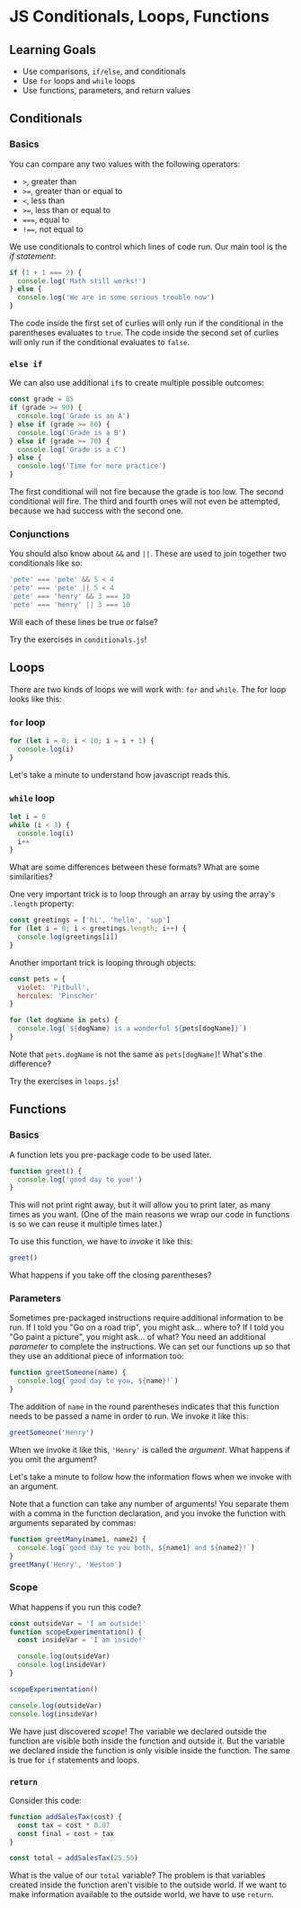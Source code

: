 # JS Conditionals, Loops, Functions

## Learning Goals
- Use comparisons, `if/else`, and conditionals
- Use `for` loops and `while` loops
- Use functions, parameters, and return values

## Conditionals
### Basics
You can compare any two values with the following operators:
- `>`, greater than
- `>=`, greater than or equal to
- `<`, less than
- `>=`, less than or equal to
- `===`, equal to
- `!==`, not equal to

We use conditionals to control which lines of code run. Our main tool is the _if statement_:
```js
if (1 + 1 === 2) {
  console.log('Math still works!')
} else {
  console.log('We are in some serious trouble now')
}
```
The code inside the first set of curlies will only run if the conditional in the parentheses evaluates to `true`. The code inside the second set of curlies will only run if the conditional evaluates to `false`.

### `else if`
We can also use additional `if`s to create multiple possible outcomes:
```js
const grade = 85
if (grade >= 90) {
  console.log('Grade is an A')
} else if (grade >= 80) {
  console.log('Grade is a B')
} else if (grade >= 70) {
  console.log('Grade is a C')
} else {
  console.log('Time for more practice')
}
```
The first conditional will not fire because the grade is too low. The second conditional will fire. The third and fourth ones will not even be attempted, because we had success with the second one.

### Conjunctions
You should also know about `&&` and `||`. These are used to join together two conditionals like so:
```js
'pete' === 'pete' && 5 < 4
'pete' === 'pete' || 5 < 4
'pete' === 'henry' && 3 === 10
'pete' === 'henry' || 3 === 10
```
Will each of these lines be true or false?

Try the exercises in `conditionals.js`!

## Loops
There are two kinds of loops we will work with: `for` and `while`. The for loop looks like this:

### `for` loop
```js
for (let i = 0; i < 10; i = i + 1) {
  console.log(i)
}
```
Let's take a minute to understand how javascript reads this.

### `while` loop
```js
let i = 0
while (i < 3) {
  console.log(i)
  i++
}
```

What are some differences between these formats? What are some similarities?

One very important trick is to loop through an array by using the array's `.length` property:
```js
const greetings = ['hi', 'hello', 'sup']
for (let i = 0; i < greetings.length; i++) {
  console.log(greetings[i])
}
```

Another important trick is looping through objects:
```js
const pets = {
  violet: 'Pitbull',
  hercules: 'Pinscher'
}

for (let dogName in pets) {
  console.log(`${dogName} is a wonderful ${pets[dogName]}`)
}
```

Note that `pets.dogName` is not the same as `pets[dogName]`! What's the difference?


Try the exercises in `loops.js`!

## Functions
### Basics
A function lets you pre-package code to be used later.
```js
function greet() {
  console.log('good day to you!')
}
```
This will not print right away, but it will allow you to print later, as many times as you want. (One of the main reasons we wrap our code in functions is so we can reuse it multiple times later.)

To use this function, we have to _invoke_ it like this:
```js
greet()
```
What happens if you take off the closing parentheses?

### Parameters
Sometimes pre-packaged instructions require additional information to be run. If I told you "Go on a road trip", you might ask... where to?
If I told you "Go paint a picture", you might ask... of what? You need an additional _parameter_ to complete the instructions. We can set our functions up so that they use an additional piece of information too:
```js
function greetSomeone(name) {
  console.log(`good day to you, ${name}!`)
}
```
The addition of `name` in the round parentheses indicates that this function needs to be passed a name in order to run. We invoke it like this:
```js
greetSomeone('Henry')
```
When we invoke it like this, `'Henry'` is called the _argument_. What happens if you omit the argument?

Let's take a minute to follow how the information flows when we invoke with an argument.

Note that a function can take any number of arguments! You separate them with a comma in the function declaration, and you invoke the function with arguments separated by commas:
```js
function greetMany(name1, name2) {
  console.log(`good day to you both, ${name1} and ${name2}!`)
}
greetMany('Henry', 'Weston')
```

### Scope
What happens if you run this code?
```js
const outsideVar = 'I am outside!'
function scopeExperimentation() {
  const insideVar = 'I am inside!'

  console.log(outsideVar)
  console.log(insideVar)
}

scopeExperimentation()

console.log(outsideVar)
console.log(insideVar)
```
We have just discovered _scope_! The variable we declared outside the function are visible both inside the function and outside it. But the variable we declared inside the function is only visible inside the function. The same is true for `if` statements and loops.

### `return`
Consider this code:
```js
function addSalesTax(cost) {
  const tax = cost * 0.07
  const final = cost + tax
}

const total = addSalesTax(25.50)
```
What is the value of our `total` variable? The problem is that variables created inside the function aren't visible to the outside world. If we want to make information available to the outside world, we have to use `return`.
